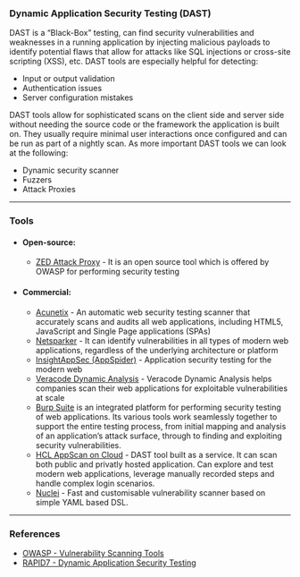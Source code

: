 ### Dynamic Application Security Testing (DAST)

DAST is a “Black-Box” testing, can find security vulnerabilities and weaknesses in a running application by injecting malicious payloads to identify potential flaws that allow for attacks like SQL injections or cross-site scripting (XSS), etc. DAST tools are especially helpful for detecting:
- Input or output validation
- Authentication issues
- Server configuration mistakes

DAST tools allow for sophisticated scans on the client side and server side without needing the source code or the framework the application is built on. They usually require minimal user interactions once configured and can be run as part of a nightly scan. As more important DAST tools we can look at the following:  
- Dynamic security scanner 
- Fuzzers
- Attack Proxies

---
### Tools
- #### Open-source:
  + [ZED Attack Proxy](https://www.zaproxy.org) - It is an open source tool which is offered by OWASP for performing security testing

- #### Commercial:
  + [Acunetix](https://www.acunetix.com) - An automatic web security testing scanner that accurately scans and audits all web applications, including HTML5, JavaScript and Single Page applications (SPAs)
  + [Netsparker](https://www.netsparker.com) - It can identify vulnerabilities in all types of modern web applications, regardless of the underlying architecture or platform
  + [InsightAppSec (AppSpider)](https://www.rapid7.com/products/insightappsec) - Application security testing for the modern web
  + [Veracode Dynamic Analysis](https://www.veracode.com/products/dynamic-analysis-dast) - Veracode Dynamic Analysis helps companies scan their web applications for exploitable vulnerabilities at scale
  + [Burp Suite](http://www.portswigger.net/) is an integrated platform for performing security testing of web applications. Its various tools work seamlessly together to support the entire testing process, from initial mapping and analysis of an application’s attack surface, through to finding and exploiting security vulnerabilities.
  + [HCL AppScan on Cloud](https://cloud.appscan.com) - DAST tool built as a service. It can scan both public and privatly hosted application. Can explore and test modern web applications, leverage manually recorded steps and handle complex login scenarios. 
  + [Nuclei](https://github.com/projectdiscovery/nuclei) - Fast and customisable vulnerability scanner based on simple YAML based DSL.

---
### References

+ [OWASP - Vulnerability Scanning Tools](https://owasp.org/www-community/Vulnerability_Scanning_Tools)
+ [RAPID7 - Dynamic Application Security Testing](https://www.rapid7.com/fundamentals/dast/)

